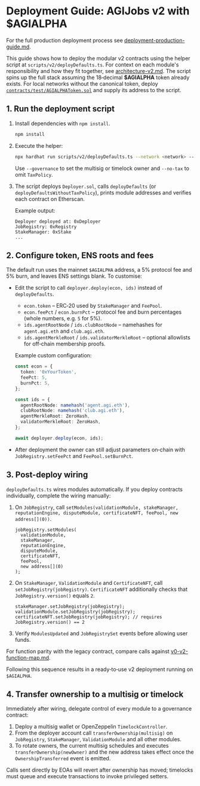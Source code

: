 # Deployment Guide: AGIJobs v2 with $AGIALPHA

For the full production deployment process see [deployment-production-guide.md](deployment-production-guide.md).

This guide shows how to deploy the modular v2 contracts using the helper script at `scripts/v2/deployDefaults.ts`. For context on each module's responsibility and how they fit together, see [architecture-v2.md](architecture-v2.md). The script spins up the full stack assuming the 18‑decimal **$AGIALPHA** token already exists. For local networks without the canonical token, deploy [`contracts/test/AGIALPHAToken.sol`](../contracts/test/AGIALPHAToken.sol) and supply its address to the script.

## 1. Run the deployment script

1. Install dependencies with `npm install`.

   ```bash
   npm install
   ```

2. Execute the helper:

   ```bash
   npx hardhat run scripts/v2/deployDefaults.ts --network <network> --governance <address>
   ```

   Use `--governance` to set the multisig or timelock owner and `--no-tax` to omit `TaxPolicy`.

3. The script deploys `Deployer.sol`, calls `deployDefaults` (or `deployDefaultsWithoutTaxPolicy`), prints module addresses and verifies each contract on Etherscan.

   Example output:

   ```text
   Deployer deployed at: 0xDeployer
   JobRegistry: 0xRegistry
   StakeManager: 0xStake
   ...
   ```

## 2. Configure token, ENS roots and fees

The default run uses the mainnet `$AGIALPHA` address, a 5% protocol fee and 5% burn, and leaves ENS settings blank. To customise:

- Edit the script to call `deployer.deploy(econ, ids)` instead of `deployDefaults`.

  - `econ.token` – ERC‑20 used by `StakeManager` and `FeePool`.
  - `econ.feePct` / `econ.burnPct` – protocol fee and burn percentages (whole numbers, e.g. `5` for 5%).
  - `ids.agentRootNode` / `ids.clubRootNode` – namehashes for `agent.agi.eth` and `club.agi.eth`.
  - `ids.agentMerkleRoot` / `ids.validatorMerkleRoot` – optional allowlists for off‑chain membership proofs.

  Example custom configuration:

  ```ts
  const econ = {
    token: '0xYourToken',
    feePct: 5,
    burnPct: 5,
  };

  const ids = {
    agentRootNode: namehash('agent.agi.eth'),
    clubRootNode: namehash('club.agi.eth'),
    agentMerkleRoot: ZeroHash,
    validatorMerkleRoot: ZeroHash,
  };

  await deployer.deploy(econ, ids);
  ```

- After deployment the owner can still adjust parameters on‑chain with `JobRegistry.setFeePct` and `FeePool.setBurnPct`.

## 3. Post-deploy wiring

`deployDefaults.ts` wires modules automatically. If you deploy contracts individually, complete the wiring manually:

1. On `JobRegistry`, call `setModules(validationModule, stakeManager, reputationEngine, disputeModule, certificateNFT, feePool, new address[](0))`.

   ```solidity
   jobRegistry.setModules(
     validationModule,
     stakeManager,
     reputationEngine,
     disputeModule,
     certificateNFT,
     feePool,
     new address[](0)
   );
   ```

2. On `StakeManager`, `ValidationModule` and `CertificateNFT`, call
   `setJobRegistry(jobRegistry)`. `CertificateNFT` additionally checks that
   `JobRegistry.version()` equals `2`.

   ```solidity
   stakeManager.setJobRegistry(jobRegistry);
   validationModule.setJobRegistry(jobRegistry);
   certificateNFT.setJobRegistry(jobRegistry); // requires JobRegistry.version() == 2
   ```

3. Verify `ModulesUpdated` and `JobRegistrySet` events before allowing user funds.

For function parity with the legacy contract, compare calls against [v0-v2-function-map.md](legacy/v0-v2-function-map.md).

Following this sequence results in a ready‑to‑use v2 deployment running on `$AGIALPHA`.

## 4. Transfer ownership to a multisig or timelock

Immediately after wiring, delegate control of every module to a governance
contract:

1. Deploy a multisig wallet or OpenZeppelin `TimelockController`.
2. From the deployer account call `transferOwnership(multisig)` on
   `JobRegistry`, `StakeManager`, `ValidationModule` and all other modules.
3. To rotate owners, the current multisig schedules and executes
   `transferOwnership(newOwner)` and the new address takes effect once the
   `OwnershipTransferred` event is emitted.

Calls sent directly by EOAs will revert after ownership has moved; timelocks
must queue and execute transactions to invoke privileged setters.
